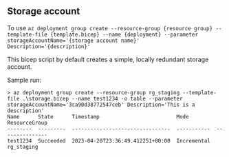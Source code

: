 ## Storage account

To use
`az deployment group create --resource-group {resource group} --template-file {template.bicep} --name {deployment} --parameter storageAccountName='{storage account name}' Description='{description}'`

This bicep script by default creates a simple, locally redundant storage account.

Sample run:

```
> az deployment group create --resource-group rg_staging --template-file .\storage.bicep --name test1234 -o table --parameter storageAccountName='3ca90d38772547ceb' Description='This is a description'
Name      State      Timestamp                         Mode         ResourceGroup
--------  ---------  --------------------------------  -----------  ---------------
test1234  Succeeded  2023-04-20T23:36:49.412251+00:00  Incremental  rg_staging
```